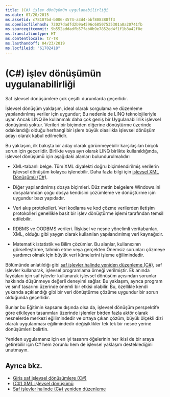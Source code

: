 ```yaml
---
title: (C#) işlev dönüşümün uygulanabilirliği
ms.date: 07/20/2015
ms.assetid: c78107bd-b006-4574-a3d4-bbf808388ff3
ms.openlocfilehash: 72027dadfd2b9a4596c68507535301a8a20741fb
ms.sourcegitcommit: 9b552addadfb57fab0b9e7852ed4f1f1b8a42f8e
ms.translationtype: HT
ms.contentlocale: tr-TR
ms.lasthandoff: 04/23/2019
ms.locfileid: "61702418"
---
```

# <a name="applicability-of-functional-transformation-c"></a>(C#) işlev dönüşümün uygulanabilirliği
Saf işlevsel dönüşümlere çok çeşitli durumlarda geçerlidir.  
  
 İşlevsel dönüşüm yaklaşım, ideal olarak sorgulama ve düzenleme yapılandırılmış veriler için uygundur; Bu nedenle de LINQ teknolojileriyle uyar. Ancak LINQ ile kullanmak daha çok geniş bir Uygulanabilirlik işlevsel dönüşümü yoktur. Verileri bir biçimden diğerine dönüştürme üzerinde odaklandığı olduğu herhangi bir işlem büyük olasılıkla işlevsel dönüşüm adayı olarak kabul edilmelidir.  
  
 Bu yaklaşım, ilk bakışta bir aday olarak görünmeyebilir karşılaşılan birçok sorun için geçerlidir. Birlikte veya ayrı olarak LINQ birlikte kullanıldığında, işlevsel dönüşümü için aşağıdaki alanları bulundurulmalıdır:  
  
- XML-tabanlı belge. Tüm XML diyalekti doğru biçimlendirilmiş verilerin işlevsel dönüşüm kolayca işlenebilir. Daha fazla bilgi için [işlevsel XML Dönüşümü (C#)](../../../../csharp/programming-guide/concepts/linq/functional-transformation-of-xml.md).  
  
- Diğer yapılandırılmış dosya biçimleri. Düz metin belgelere Windows.ini dosyalarından çoğu dosya kendisini çözümleme ve dönüştürme için uygundur bazı yapıdadır.  
  
- Veri akış protokolleri. Veri kodlama ve kod çözme verilerden iletişim protokolleri genellikle basit bir işlev dönüştürme işlemi tarafından temsil edilebilir.  
  
- RDBMS ve OODBMS verileri. İlişkisel ve nesne yönelimli veritabanları, XML, olduğu gibi yaygın olarak kullanılan yapılandırılmış veri kaynağıdır.  
  
- Matematik istatistik ve Bilim çözümler. Bu alanlar, kullanıcının görselleştirme, tahmin etme veya gerçekten Önemsiz sorunları çözmeye yardımcı olmak için büyük veri kümelerini işleme eğilimindedir.  
  
 Bölümünde anlatıldığı gibi [saf işlevler halinde yeniden düzenleme (C#)](../../../../csharp/programming-guide/concepts/linq/refactoring-into-pure-functions.md), saf işlevler kullanarak, işlevsel programlama örneği verilmiştir. Ek anında faydaları için saf işlevler kullanarak işlevsel dönüşüm açısından sorunlar hakkında düşünmeye değerli deneyimi sağlar. Bu yaklaşım, ayrıca program ve sınıf tasarımı üzerinde önemli bir etkisi olabilir. Bu, özellikle kendi yukarıda açıklandığı gibi bir veri dönüştürme çözüme uygundur bir sorun olduğunda geçerlidir.  
  
 Bunlar bu Eğitimin kapsamı dışında olsa da, işlevsel dönüşüm perspektife göre etkileyen tasarımları üzerinde işlemler birden fazla aktör olarak nesnelerde merkezi eğilimindedir ve ortaya çıkan çözüm, büyük ölçekli dizi olarak uygulanması eğilimindedir değişiklikler tek tek bir nesne yerine dönüşümleri belirtin.  
  
 Yeniden uygulamanız için en iyi tasarım öğelerinin her ikisi de bir araya getirebilir için C# hem zorunlu hem de işlevsel yaklaşım desteklediğini unutmayın.  
  
## <a name="see-also"></a>Ayrıca bkz.

- [Giriş saf işlevsel dönüşümlere (C#)](../../../../csharp/programming-guide/concepts/linq/introduction-to-pure-functional-transformations.md)
- [(C#) XML işlevsel dönüşümü](../../../../csharp/programming-guide/concepts/linq/functional-transformation-of-xml.md)
- [Saf işlevler halinde (C#) yeniden düzenleme](../../../../csharp/programming-guide/concepts/linq/refactoring-into-pure-functions.md)
